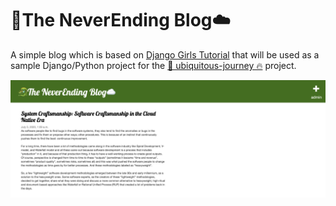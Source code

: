 # 🐉The NeverEnding Blog☁️

A simple blog which is based on [Django Girls Tutorial](https://tutorial.djangogirls.org/en/) that will be used as a sample Django/Python project for the [🦄 ubiquitous-journey 🔥](https://github.com/rht-labs/ubiquitous-journey) project.

![Screenshot](https://github.com/mabulgu/the-neverending-blog/blob/master/images/screenshot.png?raw=true)
